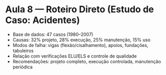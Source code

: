 # Aula 8 — Roteiro Direto (Estudo de Caso: Acidentes)

- Base de dados: 47 casos (1980–2007)
- Causas: 32% projeto, 28% execução, 25% manutenção, 15% uso
- Modos de falha: vigas (flexão/cisalhamento), apoios, fundações, tabuleiros
- Relação com verificações ELU/ELS e controle de qualidade
- Recomendações: projeto completo, execução controlada, manutenção periódica
